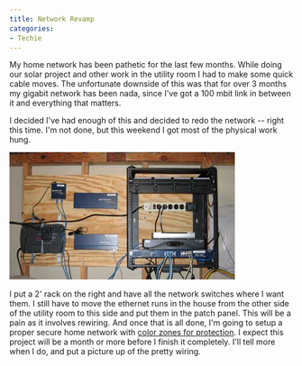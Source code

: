 ```yaml
---
title: Network Revamp
categories:
- Techie
---
```


My home network has been pathetic for the last few months. While doing our solar project and other work in the utility room I had to make some quick cable moves. The unfortunate downside of this was that for over 3 months my gigabit network has been nada, since I've got a 100 mbit link in between it and everything that matters.

I decided I've had enough of this and decided to redo the network -- right this time. I'm not done, but this weekend I got most of the physical work hung.

![](/assets/posts/2006/o_network-project-20060604.jpg)

I put a 2' rack on the right and have all the network switches where I want them. I still have to move the ethernet runs in the house from the other side of the utility room to this side and put them in the patch panel. This will be a pain as it involves rewiring. And once that is all done, I'm going to setup a proper secure home network with [color zones for protection](http://theory.kaos.to/blog/archives/2005/07/15/armor-your-palace-securing-your-home-and-network). I expect this project will be a month or more before I finish it completely. I'll tell more when I do, and put a picture up of the pretty wiring.
